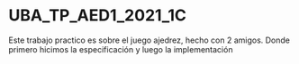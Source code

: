 # UBA_TP_AED1_2021_1C
Este trabajo practico es sobre el juego ajedrez, hecho con 2 amigos. Donde primero hicimos la especificación y luego la implementación
